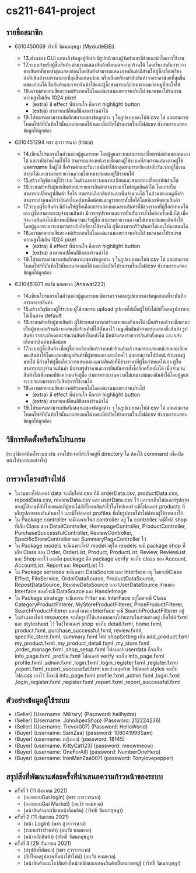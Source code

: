 # cs211-641-project

## รายชื่อสมาชิก
* 6310450069 วริทธิ์ วัฒนกฤษฎา (MydudeEiEi)
  * 13.ส่วนของ GUI แสดงถึงข้อมูลผู้จัดทำ มีรูปหน้าของผู้จัดทำและมีข้อแนะนำในการใช้งาน
  * 17.ระบบสำหรับผู้ซื้อสินค้า สามารถแสดงสินค้าทั้งหมดจากทุกร้านได้ โดยเรียงลำดับการวางขายสินค้าที่ขายล่าสุดแสดงก่อนโดยสินค้าสามารถแสดงภาพสินค้ามีส่วนให้ผู้ซื้อเลือกเรียงลำดับสินค้าจากราคามากที่สุดขึ้นแสดงก่อน หรือเลือกเรียงลำดับสินค้าจากราคาน้อยที่สุดขึ้นแสดงก่อนได้ ชื่อสินค้าและราคาสินค้าได้และผู้ซื้อสามารถเลือกเฉพาะหมวดหมู่ที่สนใจได้
  * 18.ความสวยงามสีและองค์ประกอบไม่โดดเด่นจนมองยากจนเกินไป ขนาดของโปรแกรมความสูงไม่เกิน 1024 pixel 
    * (extra) มี effect ที่น่าสนใจ คือการ highlight button
    * (extra) สามารถเปลี่ยนสีธีมของร้านค้าได้
  * 19.โปรแกรมสามารถบันทึกสถานะของข้อมูลต่าง ๆ ในรูปแบบของไฟล์ csv ได้ และสามารถโหลดไฟล์ที่บันทึกไว้นั้นมาแสดงผลได้ และเมื่อเปิดโปรแกรมใหม่ไฟล์csv ยังสามารถแสดงข้อมูลได้ถูกต้อง

  
* 6310451294 พชร สุวราวรนาถ (Irisia)
  * 14.เขียนโปรแกรมในส่วนของผู้ดูแลระบบ โดยผู้ดูแลระบบสามารถเปลี่ยนรหัสผ่านของตนเองได้ และรหัสผ่านใหม่ใช้ได้ สามารถแสดงหน้ารายชื่อของผู้ใช้ระบบที่สามารถแสดงภาพผู้ใช้ username ชื่อผู้ใช้ ชื่อร้านค้าและวันเวลามี่เข้าใช้ล่าสุดสามารถเรียงลำดับวันเวลาผู้ใช้งานล่าสุดได้และสามารถรายงานความไม่เหมาะสมของผู้ใช้ระบบได้
  * 15.สร้างบัญชีของผู้ใช้ระบบ ในส่วนของระบบลงทะเบียนและสามารถเปลี่ยนรหัสผ่านได้
  * 16.ระบบสำหรับผู้ขายสินค้าหน้ารายการสินค้าสามารถแก้ไขข้อมูลสินค้าได้ โดยภายในสามารถเปลี่ยนรูปสินค้า ชื่อได้ สามารถเลือกสินค้าและเพิ่มจำนวนได้ ในส่วนของเมนูตั่งค้าสามารถกำหนดได้ว่าสินค้าในคลังเหลือน้อยและดูรายการสั่งซื้อได้โดยมีเลขติดตามสินค้า
  * 17.ระบบผู้ซื้อสินค้า มีส่วนให้ผู้ซื้อเลือกการแสดงผลเฉพาะสินค้าที่มีช่วงราคาที่ผู้ซื้อกำหนดได้เอง ผู้ซื้อสามารถระบุจำนวนสินค้า มีการสรุปราคาและการยืนยันการสั่งซื้ออีกครั้งหนึ่งได้ เมื่อจำนวนสินค้าไม่เพียงพอมีข้อความแจ้งผู้ซื้อ สามารถรายงานความไม่เหมาะสมของสินค้าได้โดยผู้ดูแลระบบจะสามารถระงับสิทธิ์การใช้งานได้ ผู้ซื้อสามารถรีวิวสินค้าได้และให้คะแนนได้
  * 18.ความสวยงามสีและองค์ประกอบไม่โดดเด่นจนมองยากจนเกินไป ขนาดของโปรแกรมความสูงไม่เกิน 1024 pixel
    * (extra) มี effect ที่น่าสนใจ คือการ highlight button
    * (extra) สามารถเปลี่ยนสีธีมของร้านค้าได้
  * 19.โปรแกรมสามารถบันทึกสถานะของข้อมูลต่าง ๆ ในรูปแบบของไฟล์ csv ได้ และสามารถโหลดไฟล์ที่บันทึกไว้นั้นมาแสดงผลได้ และเมื่อเปิดโปรแกรมใหม่ไฟล์csv ยังสามารถแสดงข้อมูลได้ถูกต้อง


* 6310451871 อนวัช หอมหวล (Anawat223)  
  * 14.เขียนโปรแกรมในส่วนของผู้ดูแลระบบ มีการตรวจสอบรูปแบบของข้อมูลก่อนที่จะบันทึกการลงขายสินค้า
  * 15.สร้างบัญชีของผู้ใช้ระบบ ผู้ใช้สามารถ upload รูปภาพได้เมื่อผู้ใช้ยังไม่อัปโหลดรูปภาพจะใช้เป็นภาพ default
  * 16.ระบบสำหรับผู้ขายสินค้า ผู้ใช้ระบบสามารถสร้างขายของตัวเองได้ เมื่อสร้างแล้วจะมีสถานะเป็นผู้ขายและร้านค้าจะแสดงชื่อร้านค้าที่ได้ตั้งเอาไว้ เมนูเพิ่มสินค้าสามารถแสดงชื่อสินค้า รูปสินค้า รายละเอียดและจำนวนสินค้าในคลังได้ มีหน้าแสดงรายการสินค้าทั้งหมด และ แจ้งเตือนว่าสินค้าเหลือน้อย
  * 17.ระบบผู้ซื้อสินค้า เมื่อผู้ซื้อกดเลือกสินค้าจากหน้าร้านค้าแล้วสามารถแสดงหน้ารายละเอียดของสินค้าได้โดยแสดงข้อมูลสินค้าที่ผู้ขายลงลายละเอียดไว้ และสามารถไปยังหน้าร้านของผู้ขายได้ มีส่วนให้ผู้ซื้อเลือกการแสดงผลเฉพาะสินค้าที่มีช่วงราคาที่ผู้ซื้อกำหนดได้เอง ผู้ซื้อสามารถระบุจำนวนสินค้า มีการสรุปราคาและการยืนยันการสั่งซื้ออีกครั้งหนึ่งได้ เมื่อจำนวนสินค้าไม่เพียงพอมีข้อความแจ้งผู้ซื้อ สามารถรายงานความไม่เหมาะสมของสินค้าได้โดยผู้ดูแลระบบจะสามารถระงับสิทะฺ์การใช้งานได้
  * 18.ความสวยงามสีและองค์ประกอบไม่โดดเด่นจนมองยากจนเกินไป
    * (extra) มี effect ที่น่าสนใจ คือการ highlight button
    * (extra) สามารถเปลี่ยนสีธีมของร้านค้าได้
  * 19.โปรแกรมสามารถบันทึกสถานะของข้อมูลต่าง ๆ ในรูปแบบของไฟล์ csv ได้ และสามารถโหลดไฟล์ที่บันทึกไว้นั้นมาแสดงผลได้ และเมื่อเปิดโปรแกรมใหม่ไฟล์csv ยังสามารถแสดงข้อมูลได้ถูกต้อง


## วิธีการติดตั้งหรือรันโปรแกรม
(ระบุวิธีการติดตั้งระบบ เช่น งานโปรเจคที่สำเร็จอยู่ที่ directory ใด ต้องใช้ command เพื่อเปิดหน้าโปรแกรมอย่างไร)


## การวางโครงสร้างไฟล์
  * ในว่นของโฟลเดอร์ data จะเก็บไฟล์.csv ที่มี orderData.csv, productData.csv, repostData.csv, reviewData.csv และ userData.csv ไว้ และจะเก็บโฟลเดอร์รูปภาพของผู้ใช้งานที่อัปโหลดและที่ผู้ขายได้อัปโหลดสินค้าไว้ในโฟล์เดอร์จะมีโฟลเดอร์ products ที่เก็บรูปภาพของสินค้าเอาไว้ และมีโฟลเดอร์ profiles ที่เก็บรูปภาพโปรไฟล์ของผู้ใช้งานเอาไว้
  * ใน Package controller จะมีเฉพาะไฟล์ controller อยู่ ใน controller จะมีไฟล์ shop ที่เก็บ Class ของ DetailController, HomepageController, ProductController, PurchaseSuccessfulController, ReviewController, SpecificStoreController และ SummaryPageController ไว้ 
  * ใน Package models จะมีเฉพาะไฟล์ model อยู่ใน models จะมี package shop ที่เก็บ Class ของ Order, OrderList, Product, ProductList, Review, ReviewList และ Shop เอาไว้ และอีก package คือ package verify จะเก็บ class ของ Account, AccountList, Report และ ReportList ไว้
  * ใน Package services จะมีเฉพาะ DataSource และ Interface อยู่ โดยจะมีClass Effect, FileService, OrderDataSource, ProductDataSource, RepostDataSource, ReviewDataSource และ UserDataSource ส่วนของ Interface ของก็จะมี DataSource และ HandleImage
  * ใน Package strategy จะมีเฉพาะ Filter และ InterFace อยู่โดยจะมี Class CategoryProductFilterer, MyStoreProductFilterer, PriceProductFilterer, SearchProductFilterer และส่วนของ Interface จะมี SearchProductFilterer อยู่
  * ในส่วนของไฟล์ resources จะเก็บรูปที่ใช้แสดงผลของโปรแกรมในส่วนต่างอยู่ เก็บไฟล์ fxml และ stylesheet ไว้ ใน(โฟลเดอร์ shop จะเก็บ detail.fxml, home.fxml, product.fxml, purchase_successful.fxml, review.fxml, specific_store.fxml, summary.fxml ไฟล์ shopSetting เก็บ add_product.fxml my_product.fxml ,my_product_detail.fxml ,my_store.fxml ,order_manage.fxml ,shop_setup.fxml โฟลเดอร์ userdata ก็จะเก็บ info_page.fxml ,profile.fxml โฟลเดอร์ verify จะเก็บ info_page.fxml profile.fxml ,admin.fxml ,login.fxml ,login_register.fxml ,register.fxml ,report.fxml ,report_successful.fxml และส่วนสุดท้าย โฟลเดอร์ styles จะเก็บไฟล์.css เอาไว้ ซึ่งจะมี info_page.fxml profile.fxml ,admin.fxml ,login.fxml ,login_register.fxml ,register.fxml ,report.fxml ,report_successful.fxml 

## ตัวอย่างข้อมูลผู้ใช้ระบบ
* (Seller) (Username: Military) (Password: hailhydra)
* (Seller) (Username: JohnApexShop) (Password: 212224236)
* (Seller) (Username: Trevor007) (Password: HelloWorld)
* (Buyer) (username: SamZaa) (password: 108041998Sam)
* (Buyer) (username: หญิงเอง) (password: 18145)
* (Buyer) (username: KittyCat123) (password: meowmeow)
* (Buyer) (username: OneForAll) (password: NumberOneHero)
* (Buyer) (username: IronManZaa007) (password: Tonylovepepper)

## สรุปสิ่งที่พัฒนาแต่ละครั้งที่นำเสนอความก้าวหน้าของระบบ
* ครั้งที่ 1 (11 สิงหาคม 2021)
  * (ออกแบบGui login) (พชร สุวราวรนาถ)
  * (ออกแบบGui Market) (อนวัช หอมหวล)
  * (หน้าสินค้าและเชื่อมหน้าล็อคอิน) (วริทธิ์ วัฒนกฤษฎา)
* ครั้งที่ 2 (11 กันยายน 2021)
  * (หน้า Login) (พชร สุวราวรนาถ)
  * (ระบบสร้างร้านค้า) (อนวัช หอมหวล)
  * (หน้าหลักสินค้า) (วริทธิ์ วัฒนกฤษฎา)
* ครั้งที่ 3 (29 กันยายน 2021)
  * (สรุปสิ่งที่พัฒนา) (พชร สุวราวรนาถ)
  * (อัปโหลดรูปภาพที่หน้าโปรไฟล์) (อนวัช หอมหวล)
  * (หน้าสินค้าและโชว์สินค้าที่หน้าหลักและแสดงสินค้าเป็นหมวดหมู่) (วริทธิ์ วัฒนกฤษฎา)